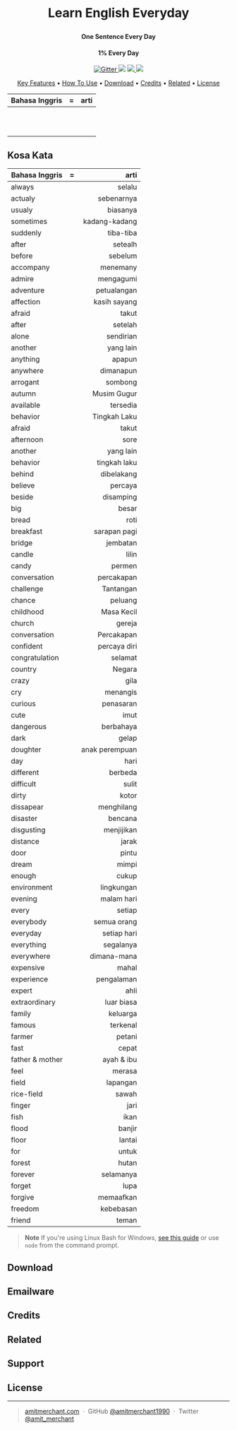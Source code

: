 
<h1 align="center">
  <br>

[//]: # (  <a href=""><img src="" alt="Markdownify" width="200"></a>)
  <br>
  Learn English Everyday
  <br>
</h1>

<h4 align="center">One Sentence Every Day</h4>
<h4 align="center">1% Every Day</h4>


<p align="center">
  <a href="https://badge.fury.io/js/electron-markdownify">
    <img src="https://badge.fury.io/js/electron-markdownify.svg"
         alt="Gitter">
  </a>
  <a href="https://gitter.im/amitmerchant1990/electron-markdownify"><img src="https://badges.gitter.im/amitmerchant1990/electron-markdownify.svg"></a>
  <a href="https://saythanks.io/to/bullredeyes@gmail.com">
      <img src="https://img.shields.io/badge/SayThanks.io-%E2%98%BC-1EAEDB.svg">
  </a>
  <a href="https://www.paypal.me/AmitMerchant">
    <img src="https://img.shields.io/badge/$-donate-ff69b4.svg?maxAge=2592000&amp;style=flat">
  </a>
</p>

<p align="center">
  <a href="#key-features">Key Features</a> •
  <a href="#how-to-use">How To Use</a> •
  <a href="#download">Download</a> •
  <a href="#credits">Credits</a> •
  <a href="#related">Related</a> •
  <a href="#license">License</a>
</p>

| Bahasa Inggris              | = |                       arti |
|-----------------------------|:-:|---------------------------:|
|            |   |              |
|  |   |  |
|            |   |    |
|              |   |          |
|             |   |        |
|            |   |                  |
|   |   |    |
|                  |   |          |
|          |   |       |
|            |   |               |
|         |   |  |

## Kosa Kata
| Bahasa Inggris  | = |           arti |                          
|-----------------|:-:|---------------:|
| always          |   |         selalu |
| actualy         |   |     sebenarnya |
| usualy          |   |       biasanya |
| sometimes       |   |  kadang-kadang |
| suddenly        |   |      tiba-tiba |
| after           |   |        setealh |
| before          |   |        sebelum |
| accompany       |   |       menemany |
| admire          |   |      mengagumi |
| adventure       |   |    petualangan |
| affection       |   |   kasih sayang |
| afraid          |   |          takut |
| after           |   |        setelah |
| alone           |   |      sendirian |
| another         |   |      yang lain |
| anything        |   |         apapun |
| anywhere        |   |      dimanapun |
| arrogant        |   |        sombong |
| autumn          |   |    Musim Gugur |
| available       |   |       tersedia |
| behavior        |   |   Tingkah Laku |
| afraid          |   |          takut |
| afternoon       |   |           sore |
| another         |   |      yang lain |
| behavior        |   |   tingkah laku |
| behind          |   |     dibelakang |
| believe         |   |        percaya |
| beside          |   |      disamping |
| big             |   |          besar |
| bread           |   |           roti |
| breakfast       |   |   sarapan pagi |
| bridge          |   |       jembatan |
| candle          |   |          lilin |
| candy           |   |         permen |
| conversation    |   |     percakapan |
| challenge       |   |      Tantangan |
| chance          |   |        peluang |
| childhood       |   |     Masa Kecil |
| church          |   |         gereja |
| conversation    |   |     Percakapan |
| confident       |   |   percaya diri |
| congratulation  |   |        selamat |
| country         |   |         Negara |
| crazy           |   |           gila |
| cry             |   |       menangis |
| curious         |   |      penasaran |
| cute            |   |           imut |
| dangerous       |   |      berbahaya |
| dark            |   |          gelap |
| doughter        |   | anak perempuan |
| day             |   |           hari |
| different       |   |        berbeda |
| difficult       |   |          sulit |
| dirty           |   |          kotor |
| dissapear       |   |     menghilang |
| disaster        |   |        bencana |
| disgusting      |   |     menjijikan |
| distance        |   |          jarak |
| door            |   |          pintu |
| dream           |   |          mimpi |
| enough          |   |          cukup |
| environment     |   |     lingkungan |
| evening         |   |     malam hari |
| every           |   |         setiap |
| everybody       |   |    semua orang |
| everyday        |   |    setiap hari |
| everything      |   |      segalanya |
| everywhere      |   |    dimana-mana |
| expensive       |   |          mahal |
| experience      |   |     pengalaman |
| expert          |   |           ahli |
| extraordinary   |   |     luar biasa |
| family          |   |       keluarga |
| famous          |   |       terkenal |
| farmer          |   |         petani |
| fast            |   |          cepat |
| father & mother |   |     ayah & ibu |
| feel            |   |         merasa |
| field           |   |       lapangan |
| rice-field      |   |          sawah |
| finger          |   |           jari |
| fish            |   |           ikan |
| flood           |   |         banjir |
| floor           |   |         lantai |
| for             |   |          untuk |
| forest          |   |          hutan |
| forever         |   |      selamanya |
| forget          |   |           lupa |
| forgive         |   |      memaafkan |
| freedom         |   |      kebebasan |
| friend          |   |          teman |

> **Note**
> If you're using Linux Bash for Windows, [see this guide](https://www.howtogeek.com/261575/how-to-run-graphical-linux-desktop-applications-from-windows-10s-bash-shell/) or use `node` from the command prompt.


## Download


## Emailware

## Credits


## Related


## Support

## License

---

> [amitmerchant.com](https://www.amitmerchant.com) &nbsp;&middot;&nbsp;
> GitHub [@amitmerchant1990](https://github.com/amitmerchant1990) &nbsp;&middot;&nbsp;
> Twitter [@amit_merchant](https://twitter.com/amit_merchant)

